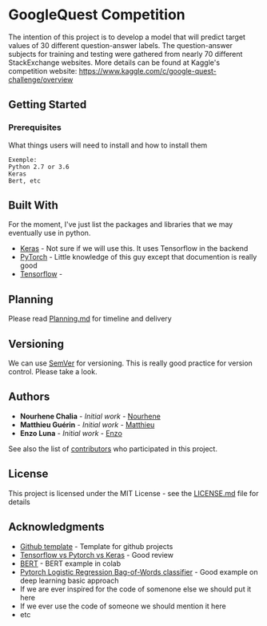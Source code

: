 # GoogleQuest Competition

The intention of this project is to develop a model that will predict target values of 30 different question-answer labels. The question-answer subjects for training and testing were gathered from nearly 70 different StackExchange websites. More details can be found at Kaggle's competition website: https://www.kaggle.com/c/google-quest-challenge/overview

## Getting Started

### Prerequisites

What things users will need to install and how to install them

```
Exemple: 
Python 2.7 or 3.6
Keras
Bert, etc
```

## Built With

For the moment, I've just list the packages and libraries that we may eventually use in python.

* [Keras](https://pypi.org/project/Keras/) - Not sure if we will use this. It uses Tensorflow in the backend
* [PyTorch](https://pytorch.org/) - Little knowledge of this guy except that documention is really good
* [Tensorflow](https://www.tensorflow.org/) - 

## Planning

Please read [Planning.md](https://https://github.com/ezluna/hello-world/edit/master/Planning.md) for timeline and delivery

## Versioning

We can use [SemVer](http://semver.org/) for versioning. This is really good practice for version control. Please take a look.

## Authors

* **Nourhene Chalia** - *Initial work* - [Nourhene](https://github.com/Nourhene95)
* **Matthieu Guérin** - *Initial work* - [Matthieu](https://github.com/matthieuguerin-rdcaa)
* **Enzo Luna** - *Initial work* - [Enzo](https://github.com/ezluna)

See also the list of [contributors](https://github.com/matthieuguerin-rdcaa/PolytHEC_GoogQuest/graphs/contributors) who participated in this project.

## License

This project is licensed under the MIT License - see the [LICENSE.md](LICENSE.md) file for details

## Acknowledgments

* [Github template](https://gist.github.com/PurpleBooth/109311bb0361f32d87a2) - Template for github projects
* [Tensorflow vs Pytorch vs Keras](https://towardsdatascience.com/tensorflow-vs-pytorch-vs-keras-for-nlp-exxact-8e51dd13c3f5) - Good review
* [BERT](https://colab.research.google.com/gist/HighCWu/3a02dc497593f8bbe4785e63be99c0c3/bert-keras-tutorial.ipynb#scrollTo=o_4yp35FuZib) - BERT example in colab
* [Pytorch Logistic Regression Bag-of-Words classifier](https://pytorch.org/tutorials/beginner/nlp/deep_learning_tutorial.html#sphx-glr-beginner-nlp-deep-learning-tutorial-py) - Good example on deep learning basic approach
* If we are ever inspired for the code of somenone else we should put it here 
* If we ever use the code of someone we should mention it here
* etc
